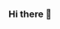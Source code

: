 ### Hi there 👋

<!--I'm a music boy
**Long-Bluee/Long-Bluee** is a ✨ _special_ ✨ repository because its `README.md` (this file) appears on your GitHub profile.

- 🔭 I’m currently working on Music editon
- 🌱 I’m currently learning Tran Hung Dao hight school
- 👯 I’m looking to collaborate on with Elon Musk
- 🤔 I’m looking for help with all my friends
- 💬 Ask me about my self
- 📫 How to reach me: https://www.facebook.com/longbluee03
- 😄 Pronouns: Sleep only
- ⚡ Fun fact: i love my self
-->
